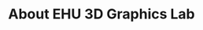 ---
# Page title
title: About EHU 3D Graphics Lab
# Page type - we want a landing page (such as a homepage)
type: landing

# Your landing page sections - add as many different content blocks as you like
sections:
  - block: markdown
    id: mission
    content:
      title: Our Mission
      subtitle: Empowering students through 3D technology
      text: |
        The **EHU 3D Graphics Lab** is a creative and educational space designed to provide students with hands-on experience in cutting-edge 3D technologies. Our mission is to:

        - **Foster Innovation**: Encourage students to explore and experiment with 3D modeling, animation, and interactive media
        - **Bridge Theory and Practice**: Connect academic knowledge with real-world applications in 3D graphics and game development
        - **Promote Collaboration**: Create a community where students from different backgrounds can work together on exciting projects
        - **Support Accessibility**: Develop inclusive technologies and educational materials for students with diverse needs
        - **Advance Research**: Conduct meaningful research in 3D graphics, virtual reality, and human-computer interaction

  - block: markdown
    id: facilities
    content:
      title: What We Offer
      subtitle: Resources and opportunities for student growth
      text: |

        ### 🎮 **Game Development**
        - 2D, 3D and XR game development
        - Interactive experience creation
        - Game engine programming and scripting
        - AI integration in gaming environments

        ### 🥽 **Virtual & Augmented Reality**
        - Immersive learning environments
        - VR/AR application development
        - Educational simulation systems

        ### 🧠 **Game Intelligence**
        - Intelligent NPC behavior and decision-making
        - Pathfinding and search heuristics (A*, Dijkstra, Minimax)
        - Reinforcement learning for adaptive agent training
        - Behavior trees and finite state machines (FSMs)
        - Dynamic difficulty adjustment and player modeling
        - Procedural generation with AI-driven control
        - Multi-agent coordination and emergent behaviors
        - Integration of ML models into game engines (Unity, Unreal, Godot)

        ### 🎨 **3D Modeling & Animation**
        - Professional software training (Blender, Unity, Godot)
        - Digital sculpting and character design workshops
        - Animation and rigging techniques
        - Retopology

        ### 🖨️ **3D Printing & Fabrication**
        - From digital design to physical prototypes
        - Educational tactile materials for inclusive learning
        - Sustainable manufacturing practices

  - block: markdown
    id: community
    content:
      title: Join Our Community
      subtitle: Open to all students, regardless of experience level
      text: |
        Whether you're a complete beginner or already have experience with 3D technologies, our lab welcomes students from all disciplines:

        - **Computer Science & Engineering** students looking to apply their programming skills
        - **Art & Design** students interested in digital creation
        - **Education** students exploring innovative teaching methods
        - **Anyone curious** about the intersection of technology, creativity, and learning

        ### 📚 **Learning Opportunities**
        - Workshops and tutorials
        - Peer mentoring programs
        - Collaborative student projects
        - Research opportunities with faculty

        ### 🤝 **Get Involved**
        Ready to start your 3D journey? [Join our Discord community](https://discord.gg/wqEvEaegyv) or visit us during our open lab hours!

---